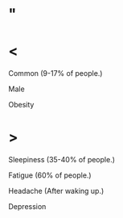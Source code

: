 # "

# <

Common
(9-17% of people.)

Male

Obesity

# >

Sleepiness
(35-40% of people.)

Fatigue
(60% of people.)

Headache
(After waking up.)

Depression
